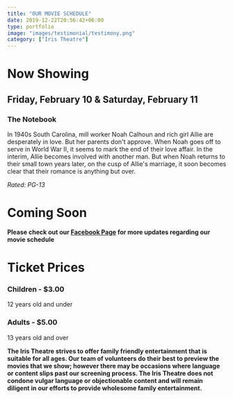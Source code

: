 ```yaml
---
title: "OUR MOVIE SCHEDULE"
date: 2019-12-22T20:56:42+06:00
type: portfolio
image: "images/testimonial/testimony.png"
category: ["Iris Theatre"]
---
```


# Now Showing

## Friday, February 10 & Saturday, February 11

### The Notebook

In 1940s South Carolina, mill worker Noah Calhoun and rich girl Allie are desperately in love. But her parents don't approve. When Noah goes off to serve in World War II, it seems to mark the end of their love affair. In the interim, Allie becomes involved with another man. But when Noah returns to their small town years later, on the cusp of Allie's marriage, it soon becomes clear that their romance is anything but over.

_Rated: PG-13_

# Coming Soon 

**Please check out our [Facebook Page](https://www.facebook.com/Themotzingcenter/) for more updates regarding our movie schedule**


# Ticket Prices

### Children - $3.00
12 years old and under

### Adults - $5.00 
13 years old and over

**The Iris Theatre strives to offer family friendly entertainment that is suitable for all ages. Our team of volunteers do their best to preview the movies that we show; however there may be occasions where language or content slips past our screening process. The Iris Theatre does not condone vulgar language or objectionable content and will remain diligent in our efforts to provide wholesome family entertainment.**
